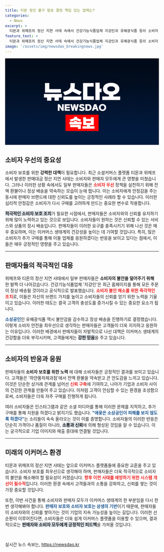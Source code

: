 ```yaml
---
title: 티몬 정산 불구 발송 결정 책임 있는 업체는?
categories:
  - News
excerpt: >
  티몬과 위메프의 정산 지연 사태 속에서 건강기능식품업체 지강인과 유혜광식품 등이 소비자 보호를 위해 전액 환불 및 정상 배송을 약속했다. 소상공인들의 결단에 누리꾼들은 추가 구매로 응원하겠다는 반응을 보이며 동참하고 있다.
feature_text: >
  티몬과 위메프의 정산 지연 사태 속에서 건강기능식품업체 지강인과 유혜광식품 등이 소비자 보호를 위해 전액 환불 및 정상 배송을 약속했다. 소상공인들의 결단에 누리꾼들은 추가 구매로 응원하겠다는 반응을 보이며 동참하고 있다.
image: '/assets/img/newsdao_breakingnews.jpg'
---
```


<p><img src="/assets/img/newsdao_breakingnews.jpg" alt="pcversion 속보" /></p>

<h2 data-ke-size="size26">소비자 우선의 중요성</h2>

<p data-ke-size="size16">소비자 보호를 위한 <b>강력한 대책</b>이 필요합니다. 최근 소셜커머스 플랫폼 티몬과 위메프에서 발생한 판매대금 정산 지연 사태는 소비자와 판매자 모두에게 큰 영향을 미쳤습니다. 그러나 이러한 상황 속에서도 일부 판매자들은 <b><span style="color: #ee2323;">소비자 우선</span></b> 정책을 실천하기 위해 전액 환불이나 정상 배송을 약속하는 모습이 눈에 띕니다. 이는 소비자에게 안정감을 주는 동시에 판매자 브랜드에 대한 신뢰도를 높이는 긍정적인 사례라 할 수 있습니다. 이러한 심리적 안정감은 소비자가 다시 구매를 고려하게 만드는 중요한 변수로 작용합니다.</p>

<p data-ke-size="size16"><b><span style="background-color: #21538527;">적극적인 소비자 보호 조치</span></b>가 필요한 시점에서, 판매자들은 소비자와의 신뢰를 유지하기 위해 많이 노력하고 있는 것으로 보입니다. 소비자들이 원하는 것은 신뢰할 수 있는 서비스와 상품의 정시 배송입니다. 판매자들이 이러한 요구를 충족시키기 위해 나선 것은 매우 중요하며, 이는 이커머스 생태계의 건강성을 높이는 데 기여할 것입니다. 특히, 많은 소비자가 추가 구매를 통해 이들 업체를 응원하겠다는 반응을 보이고 있다는 점에서, 이들은 매우 긍정적인 영향을 주고 있습니다.</p>

<hr>

<h2 data-ke-size="size26">판매자들의 적극적인 대응</h2>

<p data-ke-size="size16">위메프와 티몬의 정산 지연 사태에서 일부 판매자들은 <b>소비자의 불안을 덜어주기 위해</b> 한 발짝 더 나아갔습니다. 건강기능식품업체 '지강인'은 최근 홈페이지를 통해 모든 주문이 정상 배송될 것이라고 공식적으로 발표했습니다. <b><span style="color: #ee2323;">소비자 불안 해소를 위한 즉각적인 조치</span></b>로, 이들은 자신의 브랜드 가치를 높이고 소비자들의 신뢰를 얻기 위한 노력을 기울이고 있습니다. 이러한 태도는 결국 고객의 충성도를 증가시킬 수 있는 중요한 요소가 됩니다.</p>

<p data-ke-size="size16"><b><span style="color: #1a5490;">소상공인</span></b>인 유혜광식품 역시 불안감을 감수하고 정상 배송을 진행하기로 결정했습니다. 이렇게 소비자 안전을 최우선으로 생각하는 판매자들은 고객들이 더욱 지지하고 응원하는 이유입니다. 이러한 배경에서 판매자들이 자발적으로 나선 대책은 이커머스 생태계의 건강함을 더욱 부각시키며, 고객들에게는 <b><span style="background-color: #21538527;">강한 믿음</span></b>을 주고 있습니다.</p>

<hr>

<h2 data-ke-size="size26">소비자의 반응과 응원</h2>

<p data-ke-size="size16">판매자들의<strong> 소비자 보호를 위한 노력 </strong>에 대해 소비자들은 긍정적인 결과를 보이고 있습니다. 고객들은 '하얀풍차제과점'에서 전액 환불을 약속받고 큰 안도감을 느끼고 있습니다. 이것은 단순한 상거래 관계를 넘어선 <b><span style="color: #ee2323;">신뢰 구축</span></b>에 기여하고, 나아가 기업과 소비자 사이의 건강한 관계를 만들어 주고 있습니다. 이처럼 고객이 안심할 수 있는 환경을 조성함으로써, 소비자들은 더욱 자주 구매를 진행하게 됩니다.</p>

<p data-ke-size="size16">여러 소비자들은 인스타그램과 같은 소셜 미디어를 통해 이러한 문제를 지적하고, 추가 구매를 통해 지원을 하겠다고 밝히기도 했습니다. <b><span style="color: #1a5490;">"애꿎은 소상공인이 피해를 보지 않도록 하겠다"</span></b>는 소리들이 속속 올라오는 것이 이를 증명합니다. 소비자들의 이러한 반응은 단순히 가격이나 품질이 아니라, <b><span style="background-color: #21538527;">소통과 신뢰</span></b>에 의해 형성된 것임을 알 수 있습니다. 이는 궁극적으로 기업 이미지와 매출 증대에 연결될 것입니다.</p>

<hr>

<h2 data-ke-size="size26">미래의 이커머스 환경</h2>

<p data-ke-size="size16">티몬과 위메프의 정산 지연 사태는 앞으로 이커머스 플랫폼들에 중요한 교훈을 주고 있습니다. 소비자 보호를 최우선으로 생각해야 하며, 판매자들은 더욱 적극적으로 소비자의 불안을 해소해야 할 필요성이 커졌습니다. <b><span style="color: #ee2323;">향후 이런 사태를 예방하기 위한 시스템 개선이 필수적</span></b>입니다. 이러한 환경 속에서 고객들과의 소통을 강화하고, 신뢰를 쌓는 것이 가장 중요할 것입니다.</p>

<p data-ke-size="size16">또한, 이번 사건을 통해 소비자와 판매자 모두가 이커머스 생태계의 한 부분임을 다시 한번 생각해봐야 합니다. <b><span style="color: #1a5490;">판매자 보호와 소비자 보호는 상생의 기반</span></b>이기 때문에, 판매자들이 소비자와의 신뢰를 쌓아가는 것이 기업의 지속 가능성을 높이는 길입니다. 이러한 선순환이 이루어진다면, 소비자들은 더욱 쉽게 이커머스 플랫폼을 이용할 수 있으며, 결과적으로는 <b><span style="background-color: #21538527;">판매자와 소비자 모두에게 긍정적인 피드백</span></b>을 가져올 것입니다.</p>

<p data-ke-size="size16">&nbsp;</p>
실시간 뉴스 속보는, <a href="https://newsdao.kr" rel="dofollow">https://newsdao.kr</a>


